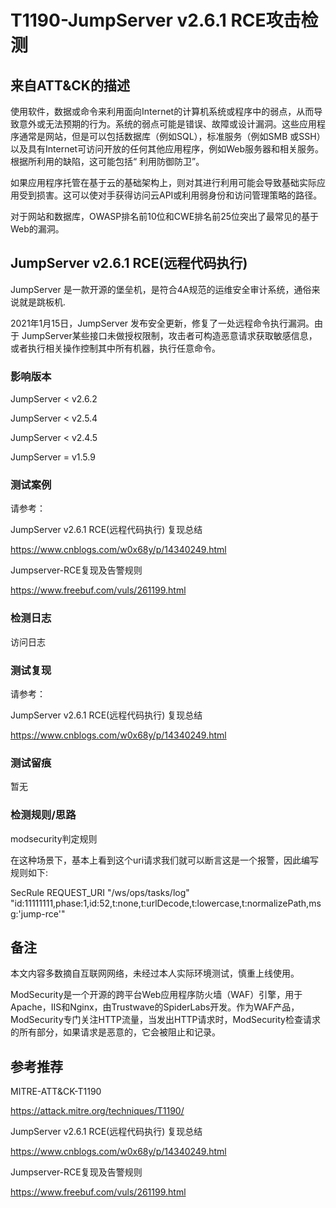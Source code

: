 # T1190-JumpServer v2.6.1 RCE攻击检测

## 来自ATT&CK的描述

使用软件，数据或命令来利用面向Internet的计算机系统或程序中的弱点，从而导致意外或无法预期的行为。系统的弱点可能是错误、故障或设计漏洞。这些应用程序通常是网站，但是可以包括数据库（例如SQL），标准服务（例如SMB 或SSH）以及具有Internet可访问开放的任何其他应用程序，例如Web服务器和相关服务。根据所利用的缺陷，这可能包括“ 利用防御防卫”。

如果应用程序托管在基于云的基础架构上，则对其进行利用可能会导致基础实际应用受到损害。这可以使对手获得访问云API或利用弱身份和访问管理策略的路径。

对于网站和数据库，OWASP排名前10位和CWE排名前25位突出了最常见的基于Web的漏洞。

## JumpServer v2.6.1 RCE(远程代码执行)

JumpServer 是一款开源的堡垒机，是符合4A规范的运维安全审计系统，通俗来说就是跳板机.

2021年1月15日，JumpServer 发布安全更新，修复了一处远程命令执行漏洞。由于 JumpServer某些接口未做授权限制，攻击者可构造恶意请求获取敏感信息，或者执行相关操作控制其中所有机器，执行任意命令。

### 影响版本

JumpServer < v2.6.2

JumpServer < v2.5.4

JumpServer < v2.4.5

JumpServer = v1.5.9

### 测试案例

请参考：

JumpServer v2.6.1 RCE(远程代码执行) 复现总结

<https://www.cnblogs.com/w0x68y/p/14340249.html>

Jumpserver-RCE复现及告警规则

<https://www.freebuf.com/vuls/261199.html>

### 检测日志

访问日志

### 测试复现

请参考：

JumpServer v2.6.1 RCE(远程代码执行) 复现总结

<https://www.cnblogs.com/w0x68y/p/14340249.html>

### 测试留痕

暂无

### 检测规则/思路

modsecurity判定规则

在这种场景下，基本上看到这个uri请求我们就可以断言这是一个报警，因此编写规则如下:

SecRule REQUEST_URI "/ws/ops/tasks/log" "id:11111111,phase:1,id:52,t:none,t:urlDecode,t:lowercase,t:normalizePath,msg:'jump-rce'"

## 备注

本文内容多数摘自互联网网络，未经过本人实际环境测试，慎重上线使用。

ModSecurity是一个开源的跨平台Web应用程序防火墙（WAF）引擎，用于Apache，IIS和Nginx，由Trustwave的SpiderLabs开发。作为WAF产品，ModSecurity专门关注HTTP流量，当发出HTTP请求时，ModSecurity检查请求的所有部分，如果请求是恶意的，它会被阻止和记录。

## 参考推荐

MITRE-ATT&CK-T1190

<https://attack.mitre.org/techniques/T1190/>

JumpServer v2.6.1 RCE(远程代码执行) 复现总结

<https://www.cnblogs.com/w0x68y/p/14340249.html>

Jumpserver-RCE复现及告警规则

<https://www.freebuf.com/vuls/261199.html>